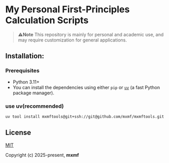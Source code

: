 # My Personal First-Principles Calculation Scripts

> ⚠️**Note** This repository is mainly for personal and academic use, and may require customization for general applications.

## Installation:

### Prerequisites

- Python 3.11+
- You can install the dependencies using either `pip` or [`uv`](https://github.com/astral-sh/uv) (a fast Python package manager).

### use uv(recommended)

```bash
uv tool install mxmftools@git+ssh://git@github.com/mxmf/mxmftools.git
```

## License

[MIT](https://opensource.org/licenses/MIT)

Copyright (c) 2025-present, **mxmf**
